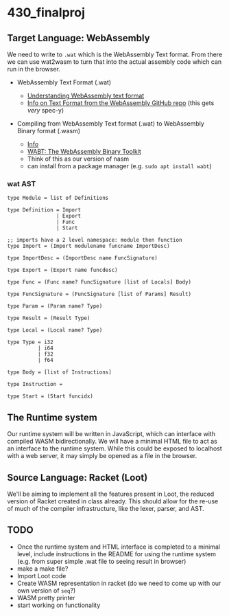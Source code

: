 # 430_finalproj

## Target Language: WebAssembly

We need to write to `.wat` which is the WebAssembly Text format. From there we can use wat2wasm to turn that into the actual assembly code which can run in the browser.

- WebAssembly Text Format (.wat)
  - [Understanding WebAssembly text format](https://developer.mozilla.org/en-US/docs/WebAssembly/Understanding_the_text_format)
  - [Info on Text Format from the WebAssembly GitHub repo](https://webassembly.github.io/spec/core/text/index.html) (this gets _very_ spec-y)

- Compiling from WebAssembly Text format (.wat) to WebAssembly Binary format (.wasm)
  - [Info](https://developer.mozilla.org/en-US/docs/WebAssembly/Text_format_to_wasm)
  - [WABT: The WebAssembly Binary Toolkit](https://github.com/webassembly/wabt)
  - Think of this as our version of nasm
  - can install from a package manager (e.g. `sudo apt install wabt`)

### wat AST

```
type Module = list of Definitions

type Definition = Import
                | Export
                | Func
                | Start

;; imports have a 2 level namespace: module then function
type Import = (Import modulename funcname ImportDesc)

type ImportDesc = (ImportDesc name FuncSignature)

type Export = (Export name funcdesc)

type Func = (Func name? FuncSignature [list of Locals] Body)

type FuncSignature = (FuncSignature [list of Params] Result)

type Param = (Param name? Type)

type Result = (Result Type)

type Local = (Local name? Type)

type Type = i32
          | i64
          | f32
          | f64

type Body = [list of Instructions]

type Instruction = 

type Start = (Start funcidx)
```

## The Runtime system

Our runtime system will be written in JavaScript, which can interface with compiled WASM bidirectionally.
We will have a minimal HTML file to act as an interface to the runtime system.
While this could be exposed to localhost with a web server, it may simply be opened as a file in the browser.

## Source Language: Racket (Loot)

We'll be aiming to implement all the features present in Loot, the reduced version of Racket created in class already.
This should allow for the re-use of much of the compiler infrastructure, like the lexer, parser, and AST.

## TODO

- Once the runtime system and HTML interface is completed to a minimal level, include instructions in the README for using the runtime system (e.g. from super simple .wat file to seeing result in browser)
- make a make file?
- Import Loot code
- Create WASM representation in racket (do we need to come up with our own version of `seq`?)
- WASM pretty printer
- start working on functionality

